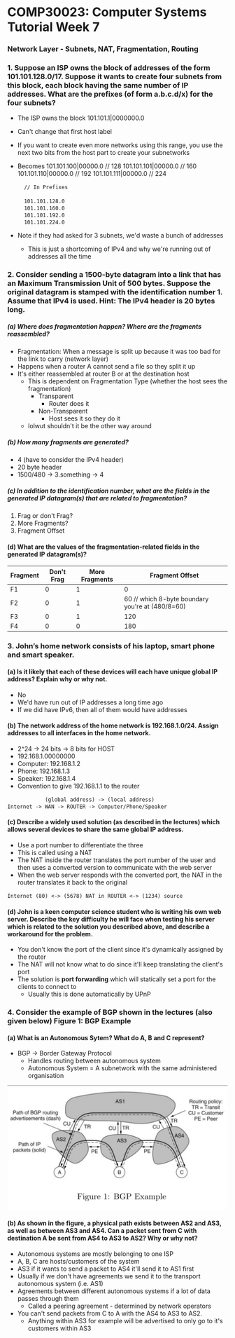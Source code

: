 # COMP30023: Computer Systems Tutorial Week 7
### Network Layer - Subnets, NAT, Fragmentation, Routing

### 1. Suppose an ISP owns the block of addresses of the form 101.101.128.0/17. Suppose it wants to create four subnets from this block, each block having the same number of IP addresses. What are the prefixes (of form a.b.c.d/x) for the four subnets?
- The ISP owns the block 101.101.1|0000000.0
- Can't change that first host label
- If you want to create even more networks using this range, you use the next two bits from the host part to create your subnetworks
- Becomes 
		101.101.100|00000.0		// 128
		101.101.101|00000.0		// 160
		101.101.110|00000.0		// 192
		101.101.111|00000.0		// 224

		// In Prefixes

		101.101.128.0
		101.101.160.0
		101.101.192.0
		101.101.224.0
- Note if they had asked for 3 subnets, we'd waste a bunch of addresses
	- This is just a shortcoming of IPv4 and why we're running out of addresses all the time

### 2. Consider sending a 1500-byte datagram into a link that has an Maximum Transmission Unit of 500 bytes. Suppose the original datagram is stamped with the identification number 1. Assume that IPv4 is used. Hint: The IPv4 header is 20 bytes long.
##### (a) Where does fragmentation happen? Where are the fragments reassembled?
- Fragmentation: When a message is split up because it was too bad for the link to carry (network layer)
- Happens when a router A cannot send a file so they split it up
- It's either reassembled at router B or at the destination host
	- This is dependent on Fragmentation Type (whether the host sees the fragmentation)
		- Transparent
			- Router does it
		- Non-Transparent
			- Host sees it so they do it
	- lolwut shouldn't it be the other way around

##### (b) How many fragments are generated?
- 4 (have to consider the IPv4 header)
- 20 byte header
- 1500/480 -> 3.something -> 4

##### (c) In addition to the identification number, what are the fields in the generated IP datagram(s) that are related to fragmentation?
1. Frag or don't Frag?
2. More Fragments?
3. Fragment Offset

#### (d) What are the values of the fragmentation-related fields in the generated IP datagram(s)?
Fragment|Don't Frag|More Fragments|Fragment Offset
-|----------|--------------|---------------
F1|0|1|0
F2|0|1|60 // which 8-byte boundary you're at (480/8=60)
F3|0|1|120
F4|0|0|180 

### 3. John’s home network consists of his laptop, smart phone and smart speaker.
#### (a) Is it likely that each of these devices will each have unique global IP address? Explain why or why not.
- No
- We'd have run out of IP addresses a long time ago
- If we did have IPv6, then all of them would have addresses

#### (b) The network address of the home network is 192.168.1.0/24. Assign addresses to all interfaces in the home network.
- 2^24 -> 24 bits -> 8 bits for HOST
- 192.168.1.00000000
- Computer: 192.168.1.2
- Phone: 192.168.1.3
- Speaker: 192.168.1.4
- Convention to give 192.168.1.1 to the router
```
			(global address) -> (local address)
Internet -> WAN -> ROUTER -> Computer/Phone/Speaker

```

#### (c) Describe a widely used solution (as described in the lectures) which allows several devices to share the same global IP address.
- Use a port number to differentiate the three
- This is called using a NAT
- The NAT inside the router translates the port number of the user and then uses a converted version to communicate with the web server
- When the web server responds with the converted port, the NAT in the router translates it back to the original
```
Internet (80) <-> (5678) NAT in ROUTER <-> (1234) source
```

#### (d) John is a keen computer science student who is writing his own web server. Describe the key difficulty he will face when testing his server which is related to the solution you described above, and describe a workaround for the problem.
- You don't know the port of the client since it's dynamically assigned by the router
- The NAT will not know what to do since it'll keep translating the client's port
- The solution is **port forwarding** which will statically set a port for the clients to connect to
	- Usually this is done automatically by UPnP

### 4. Consider the example of BGP shown in the lectures (also given below) Figure 1: BGP Example
#### (a) What is an Autonomous Sytem? What do A, B and C represent?
- BGP -> Border Gateway Protocol 
	- Handles routing between autonomous system
	- Autonomous System = A subnetwork with the same administered organisation

![](tut8/tut80.png)

#### (b) As shown in the figure, a physical path exists between AS2 and AS3, as well as between AS3 and AS4. Can a packet sent from C with destination A be sent from AS4 to AS3 to AS2? Why or why not?
- Autonomous systems are mostly belonging to one ISP
- A, B, C are hosts/customers of the system
- AS3 if it wants to send a packet to AS4 it'll send it to AS1 first
- Usually if we don't have agreements we send it to the transport autonomous system (i.e. AS1)
- Agreements between different autonomous systems if a lot of data passes through them
	- Called a peering agreement - determined by network operators
- You can't send packets from C to A with the AS4 to AS3 to AS2.
	- Anything within AS3 for example will be advertised to only go to it's customers within AS3